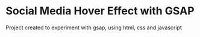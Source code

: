 # Social Media Hover Effect with GSAP

Project created to experiment with gsap, using html, css and javascript